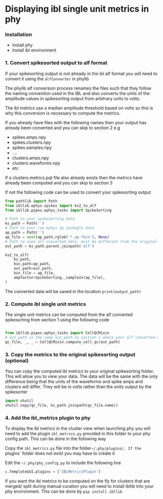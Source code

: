 # Displaying ibl single unit metrics in phy

### Installation

- Install phy
- Install ibl environment


### 1. Convert spikesorted output to alf format
If your spikesorting output is not already in the ibl alf format you will need to convert it using the `alfConverter`
in phylib

The phylib alf conversion process renames the files such that they follow the naming convention used in the IBL
and also converts the units of the amplitude values in spikesorting output from arbitrary units to volts. 

The ibl metrics use a median amplitude threshold based on volts so this is why this conversion is necessary to compute
the metrics.

If you already have files with the following names then your output has already been converted and you can skip to section 2 e.g
- spikes.amps.npy
- spikes.clusters.npy
- spikes.samples.npy
- ....
- clusters.amps.npy
- clusters.waveforms.npy
- etc

If a clusters.metrics.pqt file also already exists then the metrics have already been computed and you can skip to section 3

If not the following code can be used to convert your spikesorting output
```python
from pathlib import Path
from ibllib.ephys.spikes import ks2_to_alf
from ibllib.pipes.ephys_tasks import SpikeSorting

# Path to your spikesorting data
ks_path = Path('')
# Path to your raw ephys ap spikeglx data
ap_path = Path('')
ap_file = next(ap_path.rglob('*.ap.*bin'), None)
# Path to save alf converted data, must be different from the original spikesorting data
out_path = ks_path.parent.joinpath('alf')

ks2_to_alf(
    ks_path,
    bin_path=ap_path,
    out_path=out_path,
    bin_file = ap_file,
    ampfactor=SpikeSorting._sample2v(ap_file),
)

```

The converted data will be saved in the location `print(output_path)`


### 2. Compute ibl single unit metrics

The single unit metrics can be computed from the alf converted spikesorting from section 1 using the following code

```python

from ibllib.pipes.ephys_tasks import CellQCMixin
# out_path is the same out_path as section 1 where your alf converted data is
qc_file, _, _ = CellQCMixin.compute_cell_qc(out_path)
```

### 3. Copy the metrics to the original spikesorting output (optional)
You can copy the computed ibl metrics to your original spikesorting folder. This will allow you to view your data. The data
will be the same with the only difference being that the units of the waveforms and spike amps and clusters will differ. 
They will be in volts rather than the units output by the spikesorter

```python
import shutil
shutil.copy(qc_file, ks_path.joinpath(qc_file.name))
```

### 4. Add the ibl_metrics plugin to phy

To display the ibl metrics in the cluster view when launching phy you will need to add the plugin `ibl_metrics.py` provided in 
this folder to your phy config path. This can be done in the following way

Copy the `ibl_metrics.py` file into the folder`~/.phy/plugins/. If the `plugins` folder does not exist you may have to create it

Edit the  `~/.phy/phy_config.py` to include the following line
```python
c.TemplateGUI.plugins = ['IBLMetricsPlugin']
```

If you want the ibl metrics to be computed on the fly for clusters that are merged/ split during manual curation you will
need to install ibllib into your phy environment. This can be done by `pip install ibllib`
